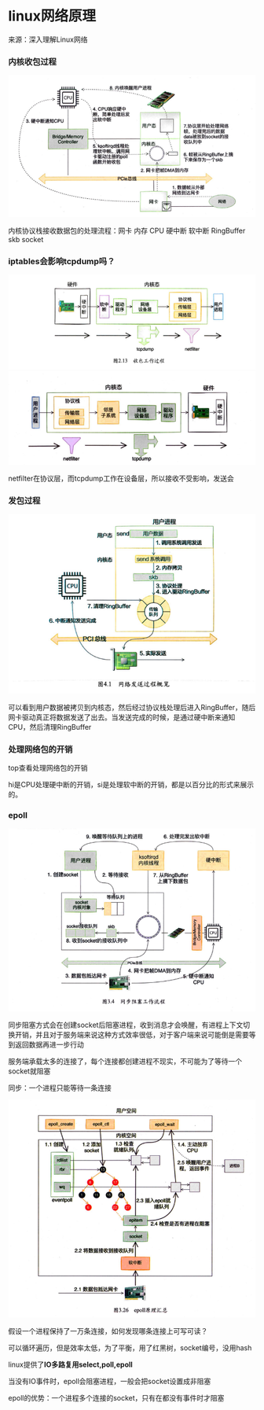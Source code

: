 # linux网络原理

来源：深入理解Linux网络

### 内核收包过程

![收包过程](../../reference/pic/收包.png)

内核协议栈接收数据包的处理流程：网卡 内存 CPU 硬中断 软中断 RingBuffer skb socket

### iptables会影响tcpdump吗？

![接收](../../reference/pic/接收.png)
![发送](../../reference/pic/发送.png)

netfilter在协议层，而tcpdump工作在设备层，所以接收不受影响，发送会

### 发包过程

![发包过程](../../reference/pic/发包.png)

可以看到⽤户数据被拷贝到内核态，然后经过协议栈处理后进⼊RingBuffer，随后⽹卡驱动真正将数据发送了出去。当发送完成的时候，是通过硬中断来通知CPU，然后清理RingBuffer

### 处理网络包的开销

top查看处理网络包的开销

hi是CPU处理硬中断的开销，si是处理软中断的开销，都是以百分⽐的形式来展示的。

### epoll

![同步阻塞方式](../../reference/pic/同步阻塞.png)

同步阻塞方式会在创建socket后阻塞进程，收到消息才会唤醒，有进程上下文切换开销，并且对于服务端来说这种方式效率很低，对于客户端来说可能倒是需要等到返回数据再进一步行动

服务端承载太多的连接了，每个连接都创建进程不现实，不可能为了等待一个socket就阻塞

同步：一个进程只能等待一条连接

![epoll](../../reference/pic/epoll.png)

假设一个进程保持了一万条连接，如何发现哪条连接上可写可读？

可以循环遍历，但是效率太低，为了平衡，用了红黑树，socket编号，没用hash

linux提供了**IO多路复用select,poll,epoll**

当没有IO事件时，epoll会阻塞进程，一般会把socket设置成非阻塞

epoll的优势：一个进程多个连接的socket，只有在都没有事件时才阻塞
